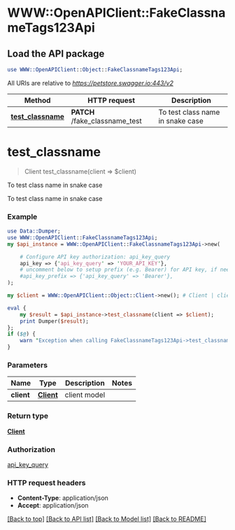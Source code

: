# WWW::OpenAPIClient::FakeClassnameTags123Api

## Load the API package
```perl
use WWW::OpenAPIClient::Object::FakeClassnameTags123Api;
```

All URIs are relative to *https://petstore.swagger.io:443/v2*

Method | HTTP request | Description
------------- | ------------- | -------------
[**test_classname**](FakeClassnameTags123Api.md#test_classname) | **PATCH** /fake_classname_test | To test class name in snake case


# **test_classname**
> Client test_classname(client => $client)

To test class name in snake case

To test class name in snake case

### Example
```perl
use Data::Dumper;
use WWW::OpenAPIClient::FakeClassnameTags123Api;
my $api_instance = WWW::OpenAPIClient::FakeClassnameTags123Api->new(

    # Configure API key authorization: api_key_query
    api_key => {'api_key_query' => 'YOUR_API_KEY'},
    # uncomment below to setup prefix (e.g. Bearer) for API key, if needed
    #api_key_prefix => {'api_key_query' => 'Bearer'},
);

my $client = WWW::OpenAPIClient::Object::Client->new(); # Client | client model

eval {
    my $result = $api_instance->test_classname(client => $client);
    print Dumper($result);
};
if ($@) {
    warn "Exception when calling FakeClassnameTags123Api->test_classname: $@\n";
}
```

### Parameters

Name | Type | Description  | Notes
------------- | ------------- | ------------- | -------------
 **client** | [**Client**](Client.md)| client model | 

### Return type

[**Client**](Client.md)

### Authorization

[api_key_query](../README.md#api_key_query)

### HTTP request headers

 - **Content-Type**: application/json
 - **Accept**: application/json

[[Back to top]](#) [[Back to API list]](../README.md#documentation-for-api-endpoints) [[Back to Model list]](../README.md#documentation-for-models) [[Back to README]](../README.md)

